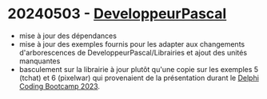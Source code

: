 # 20240503 - [DeveloppeurPascal](https://github.com/DeveloppeurPascal)

* mise à jour des dépendances
* mise à jour des exemples fournis pour les adapter aux changements d'arborescences de DeveloppeurPascal/Librairies et ajout des unités manquantes
* basculement sur la librairie à jour plutôt qu'une copie sur les exemples 5 (tchat) et 6 (pixelwar) qui provenaient de la présentation durant le [Delphi Coding Bootcamp 2023](https://serialstreameur.fr/learn-delphi-coding-bootcamp-2023.html).
